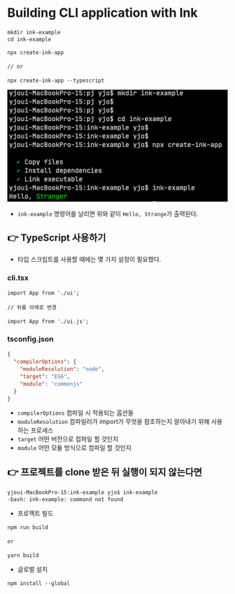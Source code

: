 # Building CLI application with Ink
```text
mkdir ink-example
cd ink-example
```
```text
npx create-ink-app

// or

npx create-ink-app --typescript
```

![](.%5B20210420%5D_building_cli_app_with_ink_images/b72e5385.png)

- `ink-example` 명령어를 날리면 위와 같이 `Hello, Strange`가 출력된다.

## 👉 TypeScript 사용하기
- 타입 스크립트를 사용할 때에는 몇 가지 설정이 필요했다.

### cli.tsx
```tsx
import App from './ui';

// 위를 아래로 변경

import App from './ui.js';
```

### tsconfig.json
```json
{
  "compilerOptions": {
    "moduleResolution": "node",
    "target": "ES6",
    "module": "commonjs"
  }
}
```
- `compilerOptions` 컴파일 시 적용되는 옵션들
- `moduleResolution` 컴파일러가 import가 무엇을 참조하는지 알아내기 위해 사용하는 프로세스
- `target` 어떤 버전으로 컴파일 할 것인지
- `module` 어떤 모듈 방식으로 컴파일 할 것인지

## 👉 프로젝트를 clone 받은 뒤 실행이 되지 않는다면
```text
yjoui-MacBookPro-15:ink-example yjo$ ink-example
-bash: ink-example: command not found
```

- 프로젝트 빌드
```text
npm run build

or 

yarn build
```

- 글로벌 설치
```text
npm install --global
```
